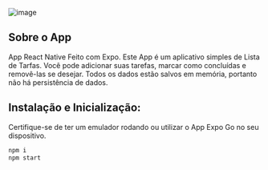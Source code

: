 ![image](https://github.com/lamenkazu/01-todo-list/assets/23318318/fbde2549-43b1-46e5-a237-6a6cfef99167)

## Sobre o App
App React Native Feito com Expo.
Este App é um aplicativo simples de Lista de Tarfas. Você pode adicionar suas tarefas, marcar como concluídas e removê-las se desejar. Todos os dados estão salvos em memória, portanto não há persistência de dados.

## Instalação e Inicialização:
Certifique-se de ter um emulador rodando ou utilizar o App Expo Go no seu dispositivo.

```bash
npm i
npm start
```
